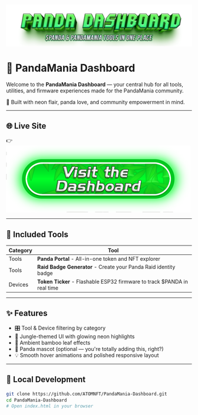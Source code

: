![Header](Images/mainheader.png)

# 🐼 PandaMania Dashboard

Welcome to the **PandaMania Dashboard** — your central hub for all tools, utilities, and firmware experiences made for the PandaMania community.

🌿 Built with neon flair, panda love, and community empowerment in mind.

---

## 🌐 Live Site

👉 
[![](https://github.com/ATOMNFT/Panda-Dashboard/blob/main/Images/button.png)](https://atomnft.github.io/PandaMania-Dashboard)


---

## 🧰 Included Tools

| Category | Tool |
|---------|------|
| Tools   | **Panda Portal** - All-in-one token and NFT explorer |
| Tools   | **Raid Badge Generator** - Create your Panda Raid identity badge |
| Devices | **Token Ticker** - Flashable ESP32 firmware to track $PANDA in real time |

---

## ✨ Features

- 🎛️ Tool & Device filtering by category
- 🌌 Jungle-themed UI with glowing neon highlights
- 🍃 Ambient bamboo leaf effects
- 🐼 Panda mascot (optional — you're totally adding this, right?)
- 💡 Smooth hover animations and polished responsive layout

---

## 🔧 Local Development

```bash
git clone https://github.com/ATOMNFT/PandaMania-Dashboard.git
cd PandaMania-Dashboard
# Open index.html in your browser
